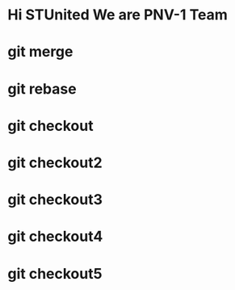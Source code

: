 # Hi STUnited We are PNV-1 Team

# git merge

# git rebase

# git checkout

# git checkout2

# git checkout3

# git checkout4

# git checkout5

